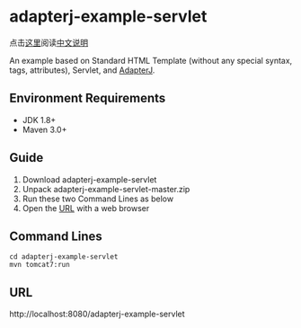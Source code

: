 # adapterj-example-servlet

点击[这里](https://github.com/york-deng/adapterj-example-servlet/blob/master/README_CN.md)阅读[中文说明](https://github.com/york-deng/adapterj-example-servlet/blob/master/README_CN.md)

An example based on Standard HTML Template (without any special syntax, tags, attributes), Servlet, and [AdapterJ](https://github.com/york-deng/adapterj). 

## Environment Requirements
* JDK 1.8+
* Maven 3.0+

## Guide 
1. Download adapterj-example-servlet   
2. Unpack adapterj-example-servlet-master.zip   
3. Run these two Command Lines as below   
4. Open the [URL](http://localhost:8080/adapterj-example-servlet) with a web browser   

## Command Lines
```
cd adapterj-example-servlet   
mvn tomcat7:run   
```

## URL
http://localhost:8080/adapterj-example-servlet

